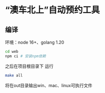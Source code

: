 # “澳车北上”自动预约工具

## 编译

环境：node 16+、golang 1.20

```bash
cd web
npm ci # 安装npm依赖
```
之后在项目根目录下 运行
```bash
make all
```

将在out目录输出win、mac、linux可执行文件
